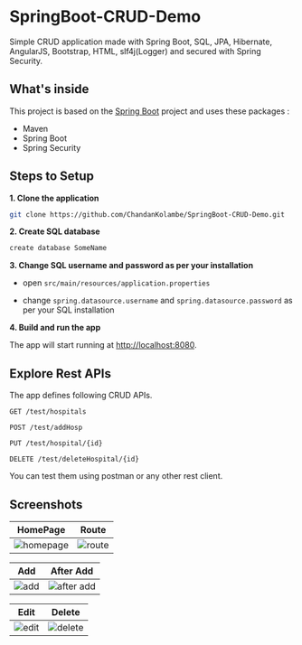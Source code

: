 # SpringBoot-CRUD-Demo

Simple CRUD application made with Spring Boot, SQL, JPA, Hibernate, AngularJS, Bootstrap, HTML, slf4j(Logger) and secured with Spring Security.

## What's inside 
This project is based on the [Spring Boot](http://projects.spring.io/spring-boot/) project and uses these packages :
- Maven
- Spring Boot
- Spring Security

## Steps to Setup

**1. Clone the application**

```bash
git clone https://github.com/ChandanKolambe/SpringBoot-CRUD-Demo.git
```

**2. Create SQL database**
```bash
create database SomeName
```

**3. Change SQL username and password as per your installation**

+ open `src/main/resources/application.properties`

+ change `spring.datasource.username` and `spring.datasource.password` as per your SQL installation

**4. Build and run the app**

The app will start running at <http://localhost:8080>.

## Explore Rest APIs

The app defines following CRUD APIs.

    GET /test/hospitals
    
    POST /test/addHosp
    
    PUT /test/hospital/{id}
    
    DELETE /test/deleteHospital/{id}

You can test them using postman or any other rest client.

## Screenshots

HomePage    |  Route
:-------------------------:|:-------------------------:
![homepage](https://user-images.githubusercontent.com/34331677/44298414-5a976980-a300-11e8-9cd7-38aa2de97b13.png) | ![route](https://user-images.githubusercontent.com/34331677/44298415-5b300000-a300-11e8-9922-e70e93660443.png)

Add    |  After Add
:-------------------------:|:-------------------------:
![add](https://user-images.githubusercontent.com/34331677/44298416-5bc89680-a300-11e8-9105-3c3cbd27a36f.png) | ![after add](https://user-images.githubusercontent.com/34331677/44298411-59663c80-a300-11e8-8e44-d6838fd06ffa.png)


Edit    |  Delete
:-------------------------:|:-------------------------:
![edit](https://user-images.githubusercontent.com/34331677/44298413-59fed300-a300-11e8-8709-d78c0f8af23f.png) | ![delete](https://user-images.githubusercontent.com/34331677/44298412-59fed300-a300-11e8-8229-dab8219de7e5.png)
